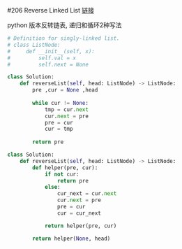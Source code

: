 #206 Reverse Linked List
[链接](https://leetcode-cn.com/problems/reverse-linked-list/)

python 版本反转链表, 递归和循环2种写法


```python
# Definition for singly-linked list.
# class ListNode:
#     def __init__(self, x):
#         self.val = x
#         self.next = None

class Solution:
    def reverseList(self, head: ListNode) -> ListNode:
        pre ,cur = None ,head
        
        while cur != None:
            tmp = cur.next
            cur.next = pre
            pre = cur
            cur = tmp
        
        return pre
```

```python
class Solution:
    def reverseList(self, head: ListNode) -> ListNode:
        def helper(pre, cur):
            if not cur:
                return pre
            else:
                cur_next = cur.next
                cur.next = pre
                pre = cur
                cur = cur_next

            return helper(pre, cur)

        return helper(None, head)
```